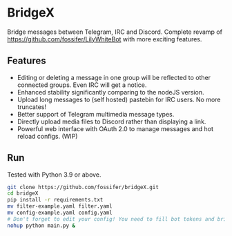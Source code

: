 # BridgeX

Bridge messages between Telegram, IRC and Discord. Complete revamp of https://github.com/fossifer/LilyWhiteBot with more exciting features.

## Features

* Editing or deleting a message in one group will be reflected to other connected groups. Even IRC will get a notice.
* Enhanced stability significantly comparing to the nodeJS version.
* Upload long messages to (self hosted) pastebin for IRC users. No more truncates!
* Better support of Telegram multimedia message types.
* Directly upload media files to Discord rather than displaying a link.
* Powerful web interface with OAuth 2.0 to manage messages and hot reload configs. (WIP)

## Run

Tested with Python 3.9 or above.

```bash
git clone https://github.com/fossifer/bridgeX.git
cd bridgeX
pip install -r requirements.txt
mv filter-example.yaml filter.yaml
mv config-example.yaml config.yaml
# Don't forget to edit your config! You need to fill bot tokens and bridged groups.
nohup python main.py &
```
